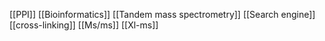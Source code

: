 [[PPI]]
[[Bioinformatics]]
[[Tandem mass spectrometry]]
[[Search engine]]
[[cross-linking]]
[[Ms/ms]]
[[Xl-ms]]
